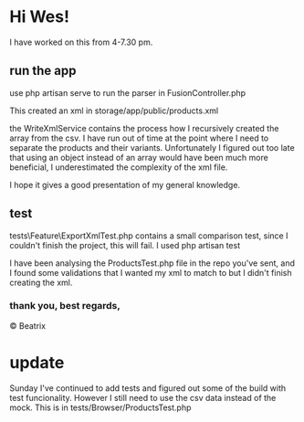 # Hi Wes!

I have worked on this from 4-7.30 pm. 

## run the app
use php artisan serve to run the parser in FusionController.php

This created an xml in storage/app/public/products.xml

the WriteXmlService contains the process how I recursively created the array from the csv. 
I have run out of time at the point where I need to separate the products and their variants. 
Unfortunately I figured out too late that using an object instead of an array would have been much more beneficial, I underestimated the complexity of the xml file.

I hope it gives a good presentation of my general knowledge.

## test
tests\Feature\ExportXmlTest.php contains a small comparison test, since I couldn't finish the project, this will fail. I used php artisan test

I have been analysing the ProductsTest.php file in the repo you've sent, and I found some validations that I wanted my xml to match to but I didn't finish creating the xml. 

### thank you, best regards, 
&copy; Beatrix

# update
Sunday I've continued to add tests and figured out some of the build with test funcionality. However I still need to use the csv data instead of the mock.
This is in tests/Browser/ProductsTest.php